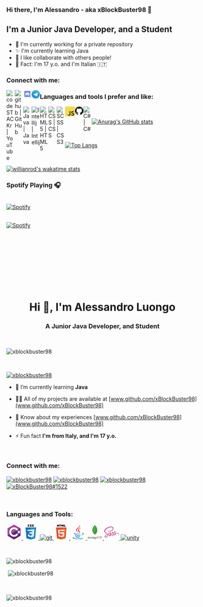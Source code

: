 ### Hi there, I'm Alessandro - aka xBlockBuster98 :wave:

## I'm a Junior Java Developer, and a Student
- :star2: I'm currently working for a private repository
- :sparkles: I'm currently learning Java
- :pray: I like collaborate with others people!
- :trident: Fact: I'm 17 y.o. and I'm Italian :it:

### Connect with me:

[<img align="left" alt="codeSTACKr | YouTube" width="22px" src="https://cdn.jsdelivr.net/npm/simple-icons@v3/icons/youtube.svg" />][youtube]

[<img align="left" alt="github | GitHub" width="22px" src="https://cdn.jsdelivr.net/npm/simple-icons@v3/icons/github.svg" />][github]

[<img align="left" alt="xBlockBuster98 | Discord" width="22px" src="https://raw.githubusercontent.com/github/explore/78df643247d429f6cc873026c0622819ad797942/topics/discord/discord.png" />][discord]

[<img align="left" alt="xBlockBuster98 | Telegram" width="22px" src="https://raw.githubusercontent.com/github/explore/78df643247d429f6cc873026c0622819ad797942/topics/telegram/telegram.png" />][telegram]

### Languages and tools I prefer and like:

[<img align="left" alt="Java | Java" width="22px" src="https://cdn.jsdelivr.net/npm/simple-icons@v3/icons/java.svg" />][youtube]
<img align="left" alt="Intellij | Intellij" width="22px" src="https://upload.wikimedia.org/wikipedia/commons/9/9c/IntelliJ_IDEA_Icon.svg" />
<img align="left" alt="HTML5 | HTML5" width="22px" src="https://image.flaticon.com/icons/png/512/1051/1051277.png" />
<img align="left" alt="CSS | CSS" width="22px" src="https://image.flaticon.com/icons/png/512/3094/3094320.png" />
<img align="left" alt="SCSS | CSS3" width="22px" src="https://image.flaticon.com/icons/png/512/919/919831.png" />
<img align="left" alt="JavaScript | JS" width="26px" src="https://raw.githubusercontent.com/github/explore/80688e429a7d4ef2fca1e82350fe8e3517d3494d/topics/javascript/javascript.png" />
[<img align="left" alt="GitHub | GitHub" width="22px" src="https://raw.githubusercontent.com/github/explore/78df643247d429f6cc873026c0622819ad797942/topics/github/github.png" />][github]
[<img align="left" alt="C# | C#" width="22px" src="https://image.flaticon.com/icons/png/512/381/381704.png" />][c#]
<br />

[![Anurag's GitHub stats](https://github-readme-stats.vercel.app/api?username=xBlockBuster98&count_private=true&show_icons=true&theme=dracula)](https://github.com/anuraghazra/github-readme-stats)

<br />

[![Top Langs](https://github-readme-stats.vercel.app/api/top-langs/?username=xBlockBuster98&langs_count=10&show_icons=true&theme=dracula)](https://github.com/anuraghazra/github-readme-stats)

<br />

[![willianrod's wakatime stats](https://github-readme-stats.vercel.app/api/wakatime?username=xBlockBuster98&show_icons=true&theme=dracula)](https://github.com/anuraghazra/github-readme-stats)

### Spotify Playing :headphones:
&nbsp; <br /> [![Spotify](https://novatorem-xblockbuster98.vercel.app/api/spotify)](https://open.spotify.com/user/xBlockBuster98)

&nbsp; <br /> [![Spotify](https://novatorem.vercel.app/api/spotify)](https://open.spotify.com/user/novatorem)


[youtube]: https://www.youtube.com/channel/UC6vQ_pyEjW8LaYRjDliDCJw
[github]: https://github.com/xBlockBuster98
[telegram]: https://www.t.me/SonoBlock
[discord]: https://www.discord.com/
[c#]: https://github.com/xBlockBuster98/Laser-Defender
[github]: https://github.com/xBlockBuster98/


<br />
<br />
<br />
<br />
<br />
<br />
<br />
<br />


<h1 align="center">Hi 👋, I'm Alessandro Luongo</h1>
<h3 align="center">A Junior Java Developer, and Student</h3>

<br />

<p align="left"> <img src="https://komarev.com/ghpvc/?username=xblockbuster98&label=Profile%20views&color=0e75b6&style=flat" alt="xblockbuster98" /> </p>

<br />

<p align="left"> <a href="https://github.com/ryo-ma/github-profile-trophy"><img src="https://github-profile-trophy.vercel.app/?username=xblockbuster98" alt="xblockbuster98" /></a> </p>

- 🌱 I’m currently learning **Java**

- 👨‍💻 All of my projects are available at [www.github.com/xBlockBuster98](www.github.com/xBlockBuster98)

- 📄 Know about my experiences [www.github.com/xBlockBuster98](www.github.com/xBlockBuster98)

- ⚡ Fun fact **I'm from Italy, and I'm 17 y.o.**

<br />

<h3 align="left">Connect with me:</h3>
<p align="left">
<a href="https://dev.to/xblockbuster98" target="blank"><img align="center" src="https://cdn.jsdelivr.net/npm/simple-icons@3.0.1/icons/dev-dot-to.svg" alt="xblockbuster98" height="30" width="40" /></a>
<a href="https://stackoverflow.com/users/xblockbuster98" target="blank"><img align="center" src="https://raw.githubusercontent.com/rahuldkjain/github-profile-readme-generator/master/src/images/icons/Social/stack-overflow.svg" alt="xblockbuster98" height="30" width="40" /></a>
<a href="https://www.youtube.com/c/xblockbuster98" target="blank"><img align="center" src="https://raw.githubusercontent.com/rahuldkjain/github-profile-readme-generator/master/src/images/icons/Social/youtube.svg" alt="xblockbuster98" height="30" width="40" /></a>
<a href="https://discord.gg/xBlockBuster98#1522" target="blank"><img align="center" src="https://raw.githubusercontent.com/rahuldkjain/github-profile-readme-generator/master/src/images/icons/Social/discord.svg" alt="xBlockBuster98#1522" height="30" width="40" /></a>
</p>

<br />

<h3 align="left">Languages and Tools:</h3>
<p align="left"> <a href="https://www.w3schools.com/cs/" target="_blank"> <img src="https://raw.githubusercontent.com/devicons/devicon/master/icons/csharp/csharp-original.svg" alt="csharp" width="40" height="40"/> </a> <a href="https://www.w3schools.com/css/" target="_blank"> <img src="https://raw.githubusercontent.com/devicons/devicon/master/icons/css3/css3-original-wordmark.svg" alt="css3" width="40" height="40"/> </a> <a href="https://git-scm.com/" target="_blank"> <img src="https://www.vectorlogo.zone/logos/git-scm/git-scm-icon.svg" alt="git" width="40" height="40"/> </a> <a href="https://www.w3.org/html/" target="_blank"> <img src="https://raw.githubusercontent.com/devicons/devicon/master/icons/html5/html5-original-wordmark.svg" alt="html5" width="40" height="40"/> </a> <a href="https://www.java.com" target="_blank"> <img src="https://raw.githubusercontent.com/devicons/devicon/master/icons/java/java-original.svg" alt="java" width="40" height="40"/> </a> <a href="https://www.mongodb.com/" target="_blank"> <img src="https://raw.githubusercontent.com/devicons/devicon/master/icons/mongodb/mongodb-original-wordmark.svg" alt="mongodb" width="40" height="40"/> </a> <a href="https://sass-lang.com" target="_blank"> <img src="https://raw.githubusercontent.com/devicons/devicon/master/icons/sass/sass-original.svg" alt="sass" width="40" height="40"/> </a> <a href="https://unity.com/" target="_blank"> <img src="https://www.vectorlogo.zone/logos/unity3d/unity3d-icon.svg" alt="unity" width="40" height="40"/> </a> </p>

<br />

<p><img align="left" src="https://github-readme-stats.vercel.app/api/top-langs?username=xblockbuster98&show_icons=true&locale=en&layout=compact" alt="xblockbuster98" /></p>

<br />

<p>&nbsp;<img align="center" src="https://github-readme-stats.vercel.app/api?username=xblockbuster98&show_icons=true&locale=en" alt="xblockbuster98" /></p>

<br />

<p><img align="center" src="https://github-readme-streak-stats.herokuapp.com/?user=xblockbuster98&" alt="xblockbuster98" /></p>


